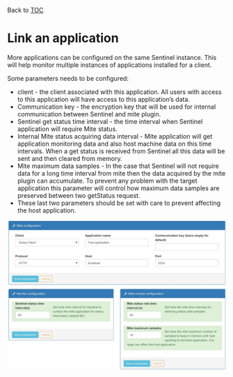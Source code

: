 Back to [TOC](./Readme.md)

# Link an application

More applications can be configured on the same Sentinel instance. This will help monitor multiple instances of applications installed for a client.

Some parameters needs to be configured:

* client - the client associated with this application. All users with access to this application will have access to this application’s data.
* Communication key - the encryption key that will be used for internal communication between Sentinel and mite plugin.
* Sentinel get status time interval - the time interval when Sentinel application will require Mite status.
* Internal Mite status acquiring data interval - Mite application will get application monitoring data and also host machine data on this time intervals.
When a get status is received from Sentinel all this data will be sent and then cleared from memory.
* Mite maximum data samples - In the case that Sentinel will not require data for a long time interval from mite then the data acquired by the mite plugin can accumulate.
To prevent any problem with the target application this parameter will control how maximum data samples are preserved between two getStatus request.
* These last two parameters should be set with care to prevent affecting the host application.

![Link remote application](./img/configure-mite.jpeg)
